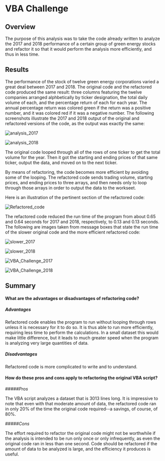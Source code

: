 # VBA Challenge

## Overview
The purpose of this analysis was to take the code already written to analyze the 2017 and 2018 performance of a certain group of green energy stocks and refactor it so that it would perform the analysis more efficiently, and thus in less time.


## Results
The performance of the stock of twelve green energy corporations varied a great deal between 2017 and 2018. The original code and the refactored code produced the same result: three columns featuring the twelve companies arranged alphbetically by ticker designation, the total daily volume of each, and the percentage return of each for each year. The annual percentage return was colored green if the return was a positive number, and it was colored red if it was a negative number.
The following screenshots illustrate the 2017 and 2018 output of the original and refactored versions of the code, as the output was exactly the same:

![analysis_2017](Resources/analysis_2017.png)

![analysis_2018](Resources/analysis_2018.png)


The original code looped through all of the rows of one ticker to get the total volume for the year. Then it got the starting and ending prices of that same ticker, output the data, and moved on to the next ticker.

By means of refactoring, the code becomes more efficient by avoiding some of the looping. The refactored code sends trading volume, starting prices, and ending prices to three arrays, and then needs only to loop through those arrays in order to output the data to the workseet.

Here is an illustration of the pertinent section of the refactored code:

![Refactored_code](Resources/Refactored_code.png)

The refactored code reduced the run time of the program from about 0.65 and 0.64 seconds for 2017 and 2018, respectively, to 0.13 and 0.13 seconds.
The following are images taken from message boxes that state the run time of the slower original code and the more efficient refactored code:

![slower_2017](Resources/slower_2017.png)

![slower_2018](Resources/slower_2018.png)

![VBA_Challenge_2017](Resources/VBA_Challenge_2017.png)

![VBA_Challenge_2018](Resources/VBA_Challenge_2018.png)

## Summary
#### What are the advantages or disadvantages of refactoring code?
##### *Advantages*
Refactored code enables the program to run without looping through rows unless it is necessary for it to do so. It is thus able to run more efficiently, requiring less time to perform the calculations. In a small dataset this would make little difference, but it leads to much greater speed when the program is analyzing very large quantities of data. 
##### *Disadvantages*
Refactored code is more complicated to write and to understand.


#### How do these pros and cons apply to refactoring the original VBA script?

#####*Pros*

The VBA script analyzes a dataset that is 3013 lines long. It is impressive to note that even with that moderate amount of data, the refactored code ran in only 20% of the time the original code required--a savings, of course, of 80%.

#####*Cons*


The effort required to refactor the original code might not be worthwhile if the analysis is intended to be run only once or only infrequently, as even the original code ran in less than one second. Code should be refactored if the amount of data to be analyzed is large, and the efficiency it produces is useful.

